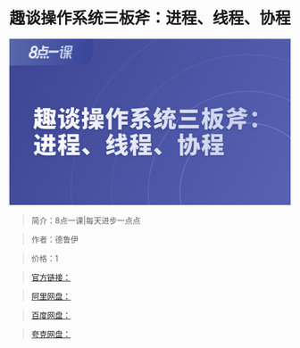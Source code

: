 # 趣谈操作系统三板斧：进程、线程、协程

![img](../../assets/Cgp9HWG26JiAI-OLAAJ4zwITy68195.png)

> 简介：8点一课|每天进步一点点

> 作者：德鲁伊

> 价格：1

> [官方链接：]()

> [阿里网盘：]()

> [百度网盘：]()

> [夸克网盘：]()
